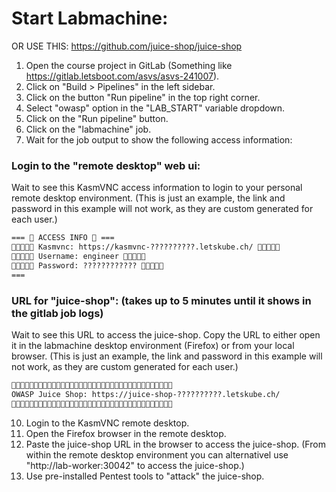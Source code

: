 # Start Labmachine:

OR USE THIS: https://github.com/juice-shop/juice-shop

1. Open the course project in GitLab (Something like https://gitlab.letsboot.com/asvs/asvs-241007).
2. Click on "Build > Pipelines" in the left sidebar.
3. Click on the button "Run pipeline" in the top right corner.
4. Select "owasp" option in the "LAB_START" variable dropdown.
5. Click on the "Run pipeline" button.
6. Click on the "labmachine" job.
7. Wait for the job output to show the following access information:


### Login to the "remote desktop" web ui:

Wait to see this KasmVNC access information to login to your personal remote desktop environment.
(This is just an example, the link and password in this example will not work, as they are custom generated for each user.)

```txt
=== 🔑 ACCESS INFO 🔑 ===
🤩🤩🤩🤩🤩 Kasmvnc: https://kasmvnc-??????????.letskube.ch/ 🤩🤩🤩🤩🤩
👤👤👤👤👤 Username: engineer 👤👤👤👤👤
🔑🔑🔑🔑🔑 Password: ???????????? 🔑🔑🔑🔑🔑
===
```


### URL for "juice-shop": (takes up to 5 minutes until it shows in the gitlab job logs)

Wait to see this URL to access the juice-shop. Copy the URL to either open it in the labmachine desktop environment (Firefox) or from your local browser.
(This is just an example, the link and password in this example will not work, as they are custom generated for each user.)

```txt
🛒🛒🛒🛒🛒🛒🛒🛒🛒🛒🛒🛒🛒🛒🛒🛒🛒🛒🛒🛒🛒🛒🛒🛒🛒🛒🛒🛒🛒🛒🛒🛒🛒🛒🛒🛒
OWASP Juice Shop: https://juice-shop-??????????.letskube.ch/
🛒🛒🛒🛒🛒🛒🛒🛒🛒🛒🛒🛒🛒🛒🛒🛒🛒🛒🛒🛒🛒🛒🛒🛒🛒🛒🛒🛒🛒🛒🛒🛒🛒🛒🛒🛒
```

10. Login to the KasmVNC remote desktop.
11. Open the Firefox browser in the remote desktop.
12. Paste the juice-shop URL in the browser to access the juice-shop. (From within the remote desktop environment you can alternativel use "http://lab-worker:30042" to access the juice-shop.)
13. Use pre-installed Pentest tools to "attack" the juice-shop.